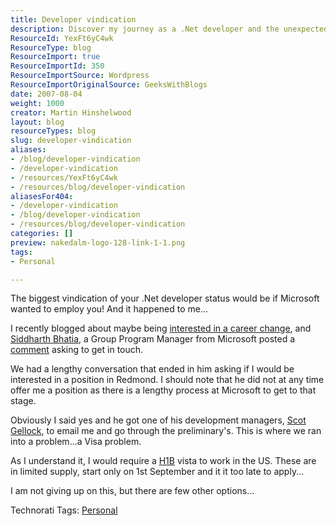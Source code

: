 ```yaml
---
title: Developer vindication
description: Discover my journey as a .Net developer and the unexpected opportunity from Microsoft. Join me as I navigate career changes and visa challenges!
ResourceId: YexFt6yC4wk
ResourceType: blog
ResourceImport: true
ResourceImportId: 350
ResourceImportSource: Wordpress
ResourceImportOriginalSource: GeeksWithBlogs
date: 2007-08-04
weight: 1000
creator: Martin Hinshelwood
layout: blog
resourceTypes: blog
slug: developer-vindication
aliases:
- /blog/developer-vindication
- /developer-vindication
- /resources/YexFt6yC4wk
- /resources/blog/developer-vindication
aliasesFor404:
- /developer-vindication
- /blog/developer-vindication
- /resources/blog/developer-vindication
categories: []
preview: nakedalm-logo-128-link-1-1.png
tags:
- Personal

---
```

The biggest vindication of your .Net developer status would be if Microsoft wanted to employ you! And it happened to me...

I recently blogged about maybe being [interested in a career change](http://blog.hinshelwood.com/archive/2007/07/16/Its-that-time-again.aspx), and [Siddharth Bhatia](http://blogs.msdn.com/sbhatia/default.aspx), a Group Program Manager from Microsoft posted a [comment](http://blog.martin.hinshelwood.com/archive/2007/07/16/Its-that-time-again.aspx#138860 "Siddharth Bhatia comment") asking to get in touch.

We had a lengthy conversation that ended in him asking if I would be interested in a position in Redmond. I should note that he did not at any time offer me a position as there is a lengthy process at Microsoft to get to that stage.

Obviously I said yes and he got one of his development managers, [Scot Gellock](http://www.linkedin.com/pub/1/04B/946), to email me and go through the preliminary's. This is where we ran into a problem...a Visa problem.

As I understand it, I would require a [H1B](http://en.wikipedia.org/wiki/H1B_visa) vista to work in the US. These are in limited supply, start only on 1st September and it it too late to apply...

I am not giving up on this, but there are few other options...

Technorati Tags: [Personal](http://technorati.com/tags/Personal)
